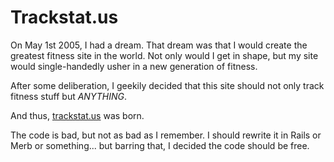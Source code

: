Trackstat.us
============

On May 1st 2005, I had a dream. That dream was that I would create the greatest fitness site in the world.
Not only would I get in shape, but my site would single-handedly usher in a new generation of fitness.

After some deliberation, I geekily decided that this site should not only track fitness stuff but *ANYTHING*.

And thus, [trackstat.us](trackstat.us) was born.

The code is bad, but not as bad as I remember. I should rewrite it in Rails or Merb or something... but barring that,
I decided the code should be free.